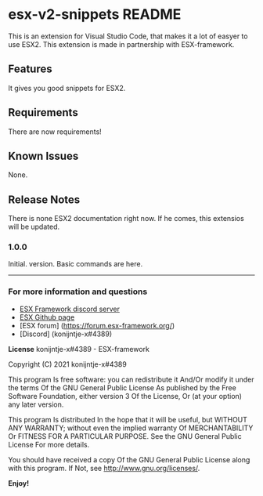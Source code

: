 # esx-v2-snippets README

This is an extension for Visual Studio Code, that makes it a lot of easyer to use ESX2. 
This extension is made in partnership with ESX-framework.

## Features

It gives you good snippets for ESX2.


## Requirements

There are now requirements!


## Known Issues

None.

## Release Notes

There is none ESX2 documentation right now. If he comes, this extensios will be updated.

### 1.0.0

Initial. version. Basic commands are here.


-----------------------------------------------------------------------------------------------------------



### For more information and questions

* [ESX Framework discord server](https://discord.gg/ztzKWAF)
* [ESX Github page](https://github.com/esx-framework)
* [ESX forum] (https://forum.esx-framework.org/)
* [Discord] (konijntje-x#4389)


**License**
konijntje-x#4389 - ESX-framework

Copyright (C) 2021 konijntje-x#4389

This program Is free software: you can redistribute it And/Or modify it under the terms Of the GNU General Public License As published by the Free Software Foundation, either version 3 Of the License, Or (at your option) any later version.

This program Is distributed In the hope that it will be useful, but WITHOUT ANY WARRANTY; without even the implied warranty Of MERCHANTABILITY Or FITNESS FOR A PARTICULAR PURPOSE. See the GNU General Public License For more details.

You should have received a copy Of the GNU General Public License along with this program. If Not, see http://www.gnu.org/licenses/.

**Enjoy!**
